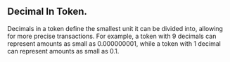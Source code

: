 ## Decimal In Token.
Decimals in a token define the smallest unit it can be divided into, allowing for more precise transactions. For example, a token with 9 decimals 
can represent amounts as small as 0.000000001, while a token with 1 decimal can represent amounts as small as 0.1.
